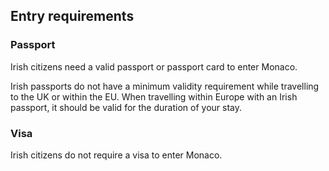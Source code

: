 ## Entry requirements

### **Passport**

Irish citizens need a valid passport or passport card to enter Monaco.

Irish passports do not have a minimum validity requirement while travelling to the UK or within the EU. When travelling within Europe with an Irish passport, it should be valid for the duration of your stay.

### **Visa**

Irish citizens do not require a visa to enter Monaco.